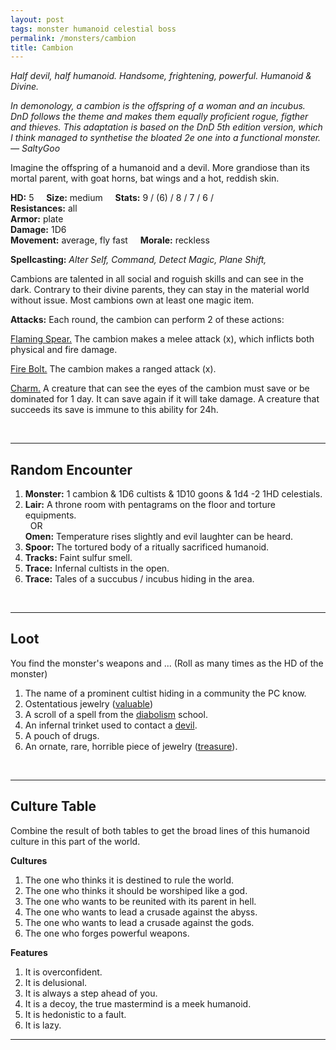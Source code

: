 ```yaml
---
layout: post
tags: monster humanoid celestial boss
permalink: /monsters/cambion
title: Cambion
---
```


*Half devil, half humanoid. Handsome, frightening, powerful. Humanoid & Divine.*

<span class="alchemy"> *In demonology, a cambion is the offspring of a woman and an incubus. DnD follows the theme and makes them equally proficient rogue, figther and thieves. This adaptation is based on the DnD 5th edition version, which I think managed to synthetise the bloated 2e one into a functional monster. — SaltyGoo* </span>

Imagine the offspring of a humanoid and a devil. More grandiose than its mortal parent, with goat horns, bat wings and a hot, reddish skin.

**HD:** 5  &nbsp; &nbsp;  **Size:** medium &nbsp; &nbsp; **Stats:** 9 / (6) / 8 / 7 / 6 /  <br>
**Resistances:** all <br>
**Armor:** plate <br>
**Damage:** 1D6 <br>
**Movement:** average, fly fast &nbsp; &nbsp; **Morale:** reckless <br>

**Spellcasting:** *Alter Self, Command, Detect Magic, Plane Shift,*

Cambions are talented in all social and roguish skills and can see in the dark. Contrary to their divine parents, they can stay in the material world without issue. Most cambions own at least one magic item.

**Attacks:** Each round, the cambion can perform 2 of these actions:

<ins>Flaming Spear.</ins> The cambion makes a melee attack (x), which inflicts both physical and fire damage.

<ins>Fire Bolt.</ins> The cambion makes a ranged attack (x).

<ins>Charm.</ins> A creature that can see the eyes of the cambion must save or be dominated for 1 day. It can save again if it will take damage. A creature that succeeds its save is immune to this ability for 24h.

<br>

---

## Random Encounter

1. **Monster:** 1 cambion & 1D6 cultists & 1D10 goons & 1d4 -2 1HD celestials.
1. **Lair:** A throne room with pentagrams on the floor and torture equipments. <br>	&nbsp; OR <br>	**Omen:** Temperature rises slightly and evil laughter can be heard.
1. **Spoor:** The tortured body of a ritually sacrificed humanoid.
1. **Tracks:** Faint sulfur smell.
1. **Trace:** Infernal cultists in the open.
1. **Trace:** Tales of a succubus / incubus hiding in the area.

<br>

---

## Loot

You find the monster's weapons and ... (Roll as many times as the HD of the monster)

1. The name of a prominent cultist hiding in a community the PC know.
1. Ostentatious jewelry ([valuable](https://saltygoo.github.io/2020/11/10/extra-rules/#treasures))
1. A scroll of a spell from the [diabolism](https://saltygoo.github.io/spells/#diabolism) school.
1. An infernal trinket used to contact a [devil](https://saltygoo.github.io/list/monsters-celestial).
1. A pouch of drugs.
1. An ornate, rare, horrible piece of jewelry ([treasure](https://saltygoo.github.io/2020/11/10/extra-rules/#treasures)).

<br>

---

## Culture Table

Combine the result of both tables to get the broad lines of this humanoid culture in this part of the world.

**Cultures**
1. The one who thinks it is destined to rule the world.
1. The one who thinks it should be worshiped like a god. 
1. The one who wants to be reunited with its parent in hell.
1. The one who wants to lead a crusade against the abyss.
1. The one who wants to lead a crusade against the gods.
1. The one who forges powerful weapons.

**Features**
1. It is overconfident.
1. It is delusional.
1. It is always a step ahead of you.
1. It is a decoy, the true mastermind is a meek humanoid.
1. It is hedonistic to a fault.
1. It is lazy.

---

